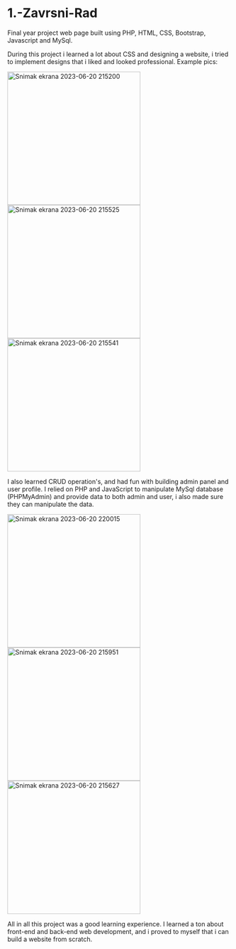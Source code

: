 # 1.-Zavrsni-Rad
Final year project web page built using PHP, HTML, CSS, Bootstrap, Javascript and MySql.

During this project i learned a lot about CSS and designing a website, i tried to implement designs that i liked and looked professional. Example pics:
<div style="align-items:center; justify-content: space-between">
<img width="300" alt="Snimak ekrana 2023-06-20 215200" src="https://github.com/SpasicU/1.-Zavrsni-Rad/assets/118357232/f50fbcac-59c3-43ad-9bd5-90935a88667a">
<img width="300" alt="Snimak ekrana 2023-06-20 215525" src="https://github.com/SpasicU/1.-Zavrsni-Rad/assets/118357232/4a131640-4308-4ffa-852a-606918e23a60">
<img width="300" alt="Snimak ekrana 2023-06-20 215541" src="https://github.com/SpasicU/1.-Zavrsni-Rad/assets/118357232/38ecf257-21a7-4d4b-b2b1-0a7111dc598d">
</div>

I also learned CRUD operation's, and had fun with building admin panel and user profile. I relied on PHP and JavaScript to manipulate MySql database (PHPMyAdmin) and provide data to both admin and user, i also made sure they can manipulate the data. 
<div style="align-items:center; justify-content: space-between">
<img width="300" alt="Snimak ekrana 2023-06-20 220015" src="https://github.com/SpasicU/1.-Zavrsni-Rad/assets/118357232/b6d53f36-70f7-4153-b45c-61c5260d3898">
<img width="300" alt="Snimak ekrana 2023-06-20 215951" src="https://github.com/SpasicU/1.-Zavrsni-Rad/assets/118357232/cb7890a2-f209-438b-94ea-8c5dd75d8a46">
<img width="300" alt="Snimak ekrana 2023-06-20 215627" src="https://github.com/SpasicU/1.-Zavrsni-Rad/assets/118357232/167c0de5-07b8-421b-838e-fde2553533bb">
</div>

All in all this project was a good learning experience. I learned a ton about front-end and back-end web development, and i proved to myself that i can build a website from scratch.
